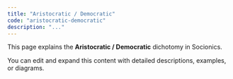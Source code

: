 ```yaml
---
title: "Aristocratic / Democratic"
code: "aristocratic-democratic"
description: "..."
---
```


This page explains the **Aristocratic / Democratic** dichotomy in Socionics.

You can edit and expand this content with detailed descriptions, examples, or diagrams.
